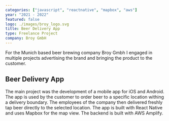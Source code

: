 ```yaml
---
categories: ["javascript", "reactnative", "mapbox", "aws"]
year: "2021 - 2022"
featured: false
logo: ./images/broy_logo.svg
title: Beer Delivery App
type: Freelance Project
company: Broy GmbH
---
```


For the Munich based beer brewing company Broy Gmbh I engaged in multiple projects advertising the brand and bringing the product to the customer.

## Beer Delivery App

The main project was the development of a mobile app for iOS and Android. The app is used by the customer to order beer to a specific location withing a delivery boundary. The employees of the company then delivered freshly tap beer directly to the selected location. The app is built with React Native and uses Mapbox for the map view. The backend is built with AWS Amplify.
